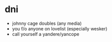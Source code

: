 # dni
* johnny cage doubles (any media)
* you f/o anyone on lovelist (especially wesker)
* call yourself a yandere/yancope
